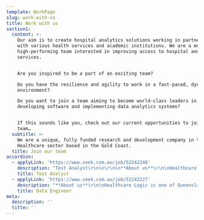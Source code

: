 ```yaml
---
template: WorkPage
slug: work-with-us
title: Work with us
section1:
  content: >-
    Our aim is to create hospital analytics solutions working in partnership
    with various health services and academic institutions. We are a motivated,
    high-performing team interested in improving access to hospital and health
    services.


    Are you inspired to be a part of an exciting team?

    Do you have the resilience and agility to work in a fast-paced, dynamic
    environment?

    Do you want to join a team aiming to become world-class leaders in
    developing software and implementing data analytics systems?


    If this sounds like you, check out our current opportunities to join our
    team…
  subtitle: >-
    We are a unique, fully funded research and development company in the
    Healthcare sector based in the Gold Coast.
  title: Join our team
accordion:
  - applyLink: 'https://www.seek.com.au/job/52242248'
    description: "Test Analyst\r\n\n\r\n\n**About us**\r\n\nHealthcare Logic is one of Queensland’s fastest growing technology start-ups, and we are aiming for global market leadership within the next five years. We build software to help hospitals work better.  \n\nOur flagship product is SystemView: a new-to-the-world analytics platform using high-frequency data automation and a proprietary UI to give clinical and executive leaders in hospitals previously unobtainable insights and actionable data.  \r\n\n\r\n\n**Role Summary**\r\n\nThe Test Analyst role sits within Healthcare Logic’s Quality team. We are kind, flexible and great communicators eager to support others. We work alongside data engineers, web engineers and the customer success team (who support our end-users).\r\n\nMembers of the Quality team are both organised and agile. While they are great at planning ahead to coordinate upcoming events, they are also able to adapt plans when the unexpected arises. Team members are able to identify and assess risk, manage appropriate escalations and work with those around them to mitigate or resolve the risk.\r\n\nThe Test Analyst will report to the Lead Test Analyst and will work collaboratively and flexibly within a small team.\r\n\n\r\n\n**Desirable Skills and Qualities**\r\n\nThe successful candidate will be a fast learner with the ability to meet deadlines as required. They should have a keen eye for detail and have a challenging and enquiring mind. They will also possess:\r\n\n\r\n\n* A basic knowledge of software testing and the SDLC\r\n* Good analytical skills\r\n* Good communication and teamwork skills\r\n* While not mandatory, an ISTQB foundation level certificate and experience with SQL will be advantageous.\r\n\n\r\r\n\n**Key responsibilities**\r\n\nThe Test Analyst will work on both new feature releases and bug fixes and is responsible for:\r\n\n\r\n\n* Identifying, defining and verifying test items\r\n* Evaluating and reporting the outcome of test cycles\r\n* Monitoring test coverage\r\n* Creating and updating test artifacts such as test scenarios, test plans and test summary reports\r\n* Reporting and following up on defects in JIRA\r\n* Flagging potential product enhancements\r\n* The ideal candidate will be willing to help coordinate release testing and deployments to multiple test- and production environments.\r\n\n\r\n\n\r\n\n**Job benefits and perks**\r\n\n* Join a team at the cutting edge of Healthcare analytics to improve patient outcomes worldwide\r\n* Full-time – permanent contract (38 hours per week, Mon-Fri)\r\n* Office days are in a modern office space with awesome views (2 days per week)\r\n* You can work from home with flexible hours (3 days per week)\r\n* Potential to work and collaborate internationally\r\n* Opportunity for promotion as the company grows and your performance exceeds expectations\r\n* Regular team offsite gatherings promoting social interaction, education and training and professional development"
    title: Test Analyst
  - applyLink: 'https://www.seek.com.au/job/52242227'
    description: "**About us**\r\n\nHealthcare Logic is one of Queensland’s fastest growing technology start-ups, and we are aiming for global market leadership within the next five years.  We build software to help hospitals work better.  We are fully funded and currently transacting in five jurisdictions.  Our flagship product is SystemView: a new-to-the-world analytics platform using high-frequency data automation and a proprietary UI to give clinical and executive leaders in hospitals previously unobtainable insights and actionable data.  We currently have 29 staff and growing.\r\n\nTo continue building out our data engineering team, we are now looking for a committed and motivated individual to join us at an exciting time of rapid expansion.  The successful candidate will have technical experience combining both a good working knowledge of database architecture, design, and approaches to integration (with focused knowledge of SQL), and significant devops experience as well as familiarity with version control software such as Git.\r\n\n\r\n\n**About the role**\r\n\nYou will be joining a multi-talented and diverse team of data engineer with responsibilities include:\r\n\n* Designing and implementing ETL pipelines across a range of technologies and working with clients to integrate pipelines with their source systems.\r\n* Develop and optimise a next-generation analytics platform that utilises numerous data sources.\r\n* Efficiently extracting and transforming data to support new analyses supported by high-frequency, highly granular data flows.\r\n* Building reusable code and libraries for future use.\r\n* Implementation of security and data protection.\r\n* Design and implementation of data storage solutions\r\n* Maintain an in-depth understanding of technologies and stay abreast of current industry trends and emerging technologies.\r\n\n**Essential skills:**\r\n\nThese skills and experience will help get you onto the shortlist:\r\n\n* Experience working intimately with data in the context of application development, data warehousing, migration, or data analysis\r\n* A high-level of motivation and demonstrable ability to solve complex problems and deliver solutions under tight timelines\r\n* The ability to help develop a suite of databases that will support a cutting-edge web application\r\n* Demonstrated experience with SQL Server Integration Services or other ETL tools\r\n* Exposure to Oracle and SQL Server 2016\r\n* Experience with Healthcare data preferred but not essential\r\n* Experience with Amazon AWS or Azure services desired.\r\n* Experience writing automated tests for data pipelines.\r\n* Demonstrated expertise with one or more database engines, including MySQL, Postgres, MS SQL, etc...\r\n* Be a critical thinker with strong analytical and problem-solving skills.\r\n* Be passionate about delivering high quality work.\r\n* Prior experience with application or web development working in fast-paced agile and exposure to modern technology, frameworks, and tools such as Scrum, Test Driven Development, React, Redgate, NodeJS, CI/CD and Docker are also of interest.\r\n\n**Job benefits and perks**\r\n\n* Join a team at the cutting edge of Healthcare analytics to improve patient outcomes worldwide\r\n* Solve interesting real-world problems in a dynamic environment\r\n* Attractive salary working in a modern office space with awesome views\r\n* Potential to work and collaborate internationally\r\n* Office days are in a modern office space with awesome views (1-2 days per week)\r\n* You can work from home with flexible hours (3-4 days per week)\r\n\nApply now\r\n\n\rTo apply, click the \"Apply for this job\" button, please attach your current resume plus a cover letter briefly describing how you can bring value to this role.\r\n\n\rApplicants from Brisbane and wider regions are encouraged to apply."
    title: Data Engineer
meta:
  description: ''
  title: ''
---
```


